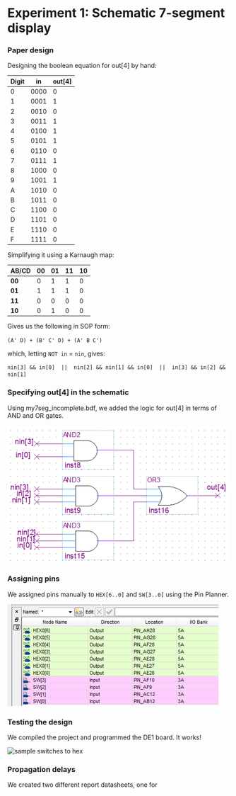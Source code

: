 # Experiment 1: Schematic 7-segment display

### Paper design
Designing the boolean equation for out[4] by hand:

Digit | in   | out[4]
----- | ---- | ------
0     | 0000 | 0
1     | 0001 | 1
2     | 0010 | 0
3     | 0011 | 1
4     | 0100 | 1
5     | 0101 | 1
6     | 0110 | 0
7     | 0111 | 1
8     | 1000 | 0
9     | 1001 | 1
A     | 1010 | 0
B     | 1011 | 0
C     | 1100 | 0
D     | 1101 | 0
E     | 1110 | 0
F     | 1111 | 0

Simplifying it using a Karnaugh map:

AB/CD  | 00 | 01 | 11 | 10
-------|----|----|----|----
**00** | 0  | 1  | 1  | 0
**01** | 1  | 1  | 1  | 0
**11** | 0  | 0  | 0  | 0
**10** | 0  | 1  | 0  | 0

Gives us the following in SOP form:

`(A' D) + (B' C' D) + (A' B C')`

which, letting `NOT in` = `nin`, gives:

```
nin[3] && in[0]  ||  nin[2] && nin[1] && in[0]  ||  in[3] && in[2] && nin[1]
```

### Specifying out[4] in the schematic

Using my7seg_incomplete.bdf, we added the logic for out[4] in terms of AND and OR gates.

![out4 in 7-seg schematic](../images/p1_s6.PNG)

### Assigning pins

We assigned pins manually to `HEX[6..0]` and `SW[3..0]` using the Pin Planner.

![pin assignment table](../images/p1_s9.PNG)

### Testing the design

We compiled the project and programmed the DE1 board. It works!

![sample switches to hex](../images/p1_s10.png)

### Propagation delays

We created two different report datasheets, one for 
